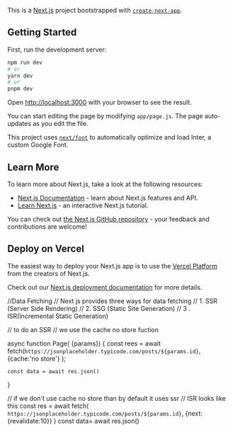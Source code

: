 This is a [Next.js](https://nextjs.org/) project bootstrapped with [`create-next-app`](https://github.com/vercel/next.js/tree/canary/packages/create-next-app).

## Getting Started

First, run the development server:

```bash
npm run dev
# or
yarn dev
# or
pnpm dev
```

Open [http://localhost:3000](http://localhost:3000) with your browser to see the result.

You can start editing the page by modifying `app/page.js`. The page auto-updates as you edit the file.

This project uses [`next/font`](https://nextjs.org/docs/basic-features/font-optimization) to automatically optimize and load Inter, a custom Google Font.

## Learn More

To learn more about Next.js, take a look at the following resources:

- [Next.js Documentation](https://nextjs.org/docs) - learn about Next.js features and API.
- [Learn Next.js](https://nextjs.org/learn) - an interactive Next.js tutorial.

You can check out [the Next.js GitHub repository](https://github.com/vercel/next.js/) - your feedback and contributions are welcome!

## Deploy on Vercel

The easiest way to deploy your Next.js app is to use the [Vercel Platform](https://vercel.com/new?utm_medium=default-template&filter=next.js&utm_source=create-next-app&utm_campaign=create-next-app-readme) from the creators of Next.js.

Check out our [Next.js deployment documentation](https://nextjs.org/docs/deployment) for more details.




//Data Fetching 
// Next js provides three ways for data fetching 
// 1. SSR (Server Side Rendering)
// 2. SSG (Static Site Generation)
// 3 . ISR(Incremental Static Generation)


// to do an SSR 
// we use the cache no store fuction 

async function Page( {params})
{
    const rees = await fetch(`https://jsonplaceholder.typicode.com/posts/${params.id}`,
    {cache:'no store'}
    );

    const data = await res.json()
}

// if we don't use cache no store than by default it uses ssr 
// ISR looks like this 
const res = await fetch(
    `https://jsonplaceholder.typicode.com/posts/${params.id}`,
    {next:{revalidate:10}}
)
const data= await res.json()
